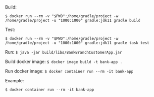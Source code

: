 Build:

`$ docker run --rm -v "$PWD":/home/gradle/project -w /home/gradle/project -u "1000:1000" gradle:jdk11 gradle build`

Test:

`$ docker run --rm -v "$PWD":/home/gradle/project -w /home/gradle/project -u "1000:1000" gradle:jdk11 gradle task test`

Run:
`$ java -jar build/libs/BankBranchCustomerApp.jar`


Build docker image:
`$ docker image build -t bank-app .`

Run docker image:
`$ docker container run --rm -it bank-app`

Example:

`$ docker container run --rm -it bank-app`

